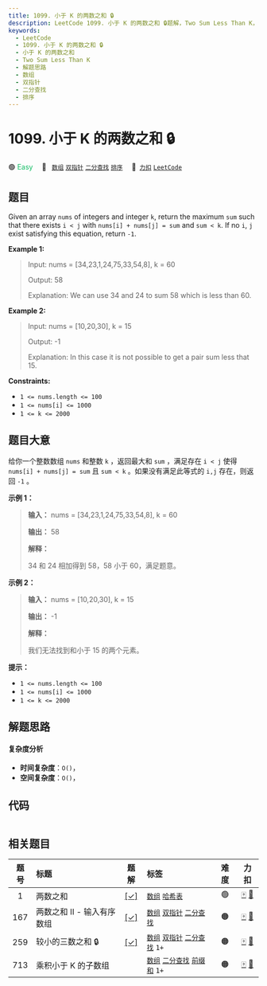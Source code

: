```yaml
---
title: 1099. 小于 K 的两数之和 🔒
description: LeetCode 1099. 小于 K 的两数之和 🔒题解，Two Sum Less Than K，包含解题思路、复杂度分析以及完整的 JavaScript 代码实现。
keywords:
  - LeetCode
  - 1099. 小于 K 的两数之和 🔒
  - 小于 K 的两数之和
  - Two Sum Less Than K
  - 解题思路
  - 数组
  - 双指针
  - 二分查找
  - 排序
---
```


# 1099. 小于 K 的两数之和 🔒

🟢 <font color=#15bd66>Easy</font>&emsp; 🔖&ensp; [`数组`](/tag/array.md) [`双指针`](/tag/two-pointers.md) [`二分查找`](/tag/binary-search.md) [`排序`](/tag/sorting.md)&emsp; 🔗&ensp;[`力扣`](https://leetcode.cn/problems/two-sum-less-than-k) [`LeetCode`](https://leetcode.com/problems/two-sum-less-than-k)

## 题目

Given an array `nums` of integers and integer `k`, return the maximum `sum`
such that there exists `i < j` with `nums[i] + nums[j] = sum` and `sum < k`.
If no `i`, `j` exist satisfying this equation, return `-1`.



**Example 1:**

> Input: nums = [34,23,1,24,75,33,54,8], k = 60
> 
> Output: 58
> 
> Explanation: We can use 34 and 24 to sum 58 which is less than 60.

**Example 2:**

> Input: nums = [10,20,30], k = 15
> 
> Output: -1
> 
> Explanation: In this case it is not possible to get a pair sum less that 15.

**Constraints:**

  * `1 <= nums.length <= 100`
  * `1 <= nums[i] <= 1000`
  * `1 <= k <= 2000`


## 题目大意

给你一个整数数组 `nums` 和整数 `k` ，返回最大和 `sum` ，满足存在 `i < j` 使得 `nums[i] + nums[j] =
sum` 且 `sum < k` 。如果没有满足此等式的 `i,j` 存在，则返回 `-1` 。

**示例 1：**

> 
> 
> 
> 
> 
> **输入：** nums = [34,23,1,24,75,33,54,8], k = 60
> 
> **输出：** 58
> 
> **解释：**
> 
> 34 和 24 相加得到 58，58 小于 60，满足题意。
> 
> 

**示例 2：**

> 
> 
> 
> 
> 
> **输入：** nums = [10,20,30], k = 15
> 
> **输出：** -1
> 
> **解释：**
> 
> 我们无法找到和小于 15 的两个元素。

**提示：**

  * `1 <= nums.length <= 100`
  * `1 <= nums[i] <= 1000`
  * `1 <= k <= 2000`


## 解题思路

#### 复杂度分析

- **时间复杂度**：`O()`，
- **空间复杂度**：`O()`，

## 代码

```javascript

```

## 相关题目

<!-- prettier-ignore -->
| 题号 | 标题 | 题解 | 标签 | 难度 | 力扣 |
| :------: | :------ | :------: | :------ | :------: | :------: |
| 1 | 两数之和 | [[✓]](/problem/0001.md) |  [`数组`](/tag/array.md) [`哈希表`](/tag/hash-table.md) | 🟢 | [🀄️](https://leetcode.cn/problems/two-sum) [🔗](https://leetcode.com/problems/two-sum) |
| 167 | 两数之和 II - 输入有序数组 | [[✓]](/problem/0167.md) |  [`数组`](/tag/array.md) [`双指针`](/tag/two-pointers.md) [`二分查找`](/tag/binary-search.md) | 🟠 | [🀄️](https://leetcode.cn/problems/two-sum-ii-input-array-is-sorted) [🔗](https://leetcode.com/problems/two-sum-ii-input-array-is-sorted) |
| 259 | 较小的三数之和 🔒 | [[✓]](/problem/0259.md) |  [`数组`](/tag/array.md) [`双指针`](/tag/two-pointers.md) [`二分查找`](/tag/binary-search.md) `1+` | 🟠 | [🀄️](https://leetcode.cn/problems/3sum-smaller) [🔗](https://leetcode.com/problems/3sum-smaller) |
| 713 | 乘积小于 K 的子数组 |  |  [`数组`](/tag/array.md) [`二分查找`](/tag/binary-search.md) [`前缀和`](/tag/prefix-sum.md) `1+` | 🟠 | [🀄️](https://leetcode.cn/problems/subarray-product-less-than-k) [🔗](https://leetcode.com/problems/subarray-product-less-than-k) |